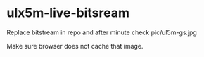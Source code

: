 # ulx5m-live-bitsream

Replace bitstream in repo and after minute check pic/ul5m-gs.jpg

Make sure browser does not cache that image.

